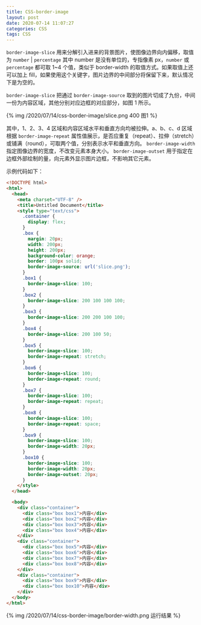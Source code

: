 ```yaml
---
title: CSS-border-image
layout: post
date: 2020-07-14 11:07:27
categories: CSS
tags: CSS
---
```


`border-image-slice` 用来分解引入进来的背景图片，使图像边界向内偏移，取值为 `number` | `percentage` 其中 number 是没有单位的，专指像素 px，`number` 或`percentage` 都可取 1~4 个值，类似于 border-width 的取值方式。如果取值上还可以加上 fill，如果使用这个关键字，图片边界的中间部分将保留下来，默认情况下是为空的。

`border-image-slice` 把通过 `border-image-source` 取到的图片切成了九份，中间一份为内容区域，其他分别对应边框的对应部分，如图 1 所示。

{% img /2020/07/14/css-border-image/slice.png 400 图1 %}

其中，1、2、3、4 区域和内容区域水平和垂直方向均被拉伸。a、b、c、d 区域根据 `border-image-repeat` 属性值展示，是否应重复（repeat）、拉伸（stretch）或铺满（round），可取两个值，分别表示水平和垂直方向。
`border-image-width` 指定图像边界的宽度，不改变元素本身大小。
`border-image-outset` 用于指定在边框外部绘制的量，向元素外显示图片边框，不影响其它元素。

示例代码如下：

```html
<!DOCTYPE html>
<html>
  <head>
    <meta charset="UTF-8" />
    <title>Untitled Document</title>
    <style type="text/css">
      .container {
        display: flex;
      }
      .box {
        margin: 20px;
        width: 200px;
        height: 200px;
        background-color: orange;
        border: 100px solid;
        border-image-source: url('slice.png');
      }
      .box1 {
        border-image-slice: 100;
      }
      .box2 {
        border-image-slice: 200 100 100 100;
      }
      .box3 {
        border-image-slice: 200 200 100 100;
      }
      .box4 {
        border-image-slice: 200 100 50;
      }
      .box5 {
        border-image-slice: 100;
        border-image-repeat: stretch;
      }
      .box6 {
        border-image-slice: 100;
        border-image-repeat: round;
      }
      .box7 {
        border-image-slice: 100;
        border-image-repeat: repeat;
      }
      .box8 {
        border-image-slice: 100;
        border-image-repeat: space;
      }
      .box9 {
        border-image-slice: 100;
        border-image-width: 20px;
      }
      .box10 {
        border-image-slice: 100;
        border-image-width: 20px;
        border-image-outset: 20px;
      }
    </style>
  </head>

  <body>
    <div class="container">
      <div class="box box1">内容</div>
      <div class="box box2">内容</div>
      <div class="box box3">内容</div>
      <div class="box box4">内容</div>
    </div>
    <div class="container">
      <div class="box box5">内容</div>
      <div class="box box6">内容</div>
      <div class="box box7">内容</div>
      <div class="box box8">内容</div>
    </div>
    <div class="container">
      <div class="box box9">内容</div>
      <div class="box box10">内容</div>
    </div>
  </body>
</html>
```

{% img /2020/07/14/css-border-image/border-width.png 运行结果 %}
